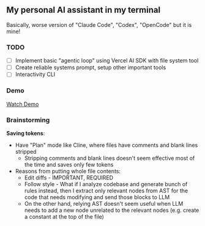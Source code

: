 ## My personal AI assistant in my terminal

Basically, worse version of "Claude Code", "Codex", "OpenCode" but it is mine!

### TODO

- [ ] Implement basic "agentic loop" using Vercel AI SDK with file system tool
- [ ] Create reliable systems prompt, setup other important tools
- [ ] Interactivity CLI

### Demo

[Watch Demo](./demo.mp4)

### Brainstorming

**Saving tokens**:

- Have "Plan" mode like Cline, where files have comments and blank lines stripped
  - Stripping comments and blank lines doesn't seem effective most of the time and saves only few tokens
- Reasons from putting whole file contents:
  - Edit diffs - IMPORTANT, REQUIRED
  - Follow style - What if I analyze codebase and generate bunch of rules instead,
    then I extract only relevant nodes from AST for the code that needs modifying and send those blocks to LLM
  - On the other hand, relying AST doesn't seem useful when LLM needs to add a new node unrelated to the relevant nodes (e.g. create a constant at the top of the file)
